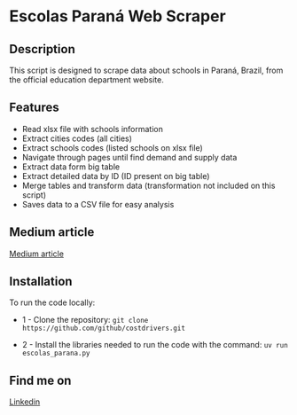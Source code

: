 # Escolas Paraná Web Scraper

## Description

This script is designed to scrape data about schools in Paraná, Brazil, from the official education department website.

## Features

- Read xlsx file with schools information
- Extract cities codes (all cities)
- Extract schools codes (listed schools on xlsx file)
- Navigate through pages until find demand and supply data
- Extract data form big table
- Extract detailed data by ID (ID present on big table)
- Merge tables and transform data (transformation not included on this script)
- Saves data to a CSV file for easy analysis

## Medium article

[Medium article]()

## Installation

To run the code locally:

* 1 - Clone the repository:
  ```git clone https://github.com/github/costdrivers.git```

* 2 - Install the libraries needed to run the code with the command:
  ```uv run escolas_parana.py```

## Find me on

[Linkedin](https://www.linkedin.com/in/mario-carvalho-5a686aab/)
